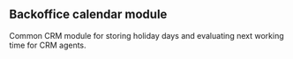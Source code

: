 ## Backoffice calendar module

Common CRM module for storing holiday days and evaluating next working time for CRM agents.   
